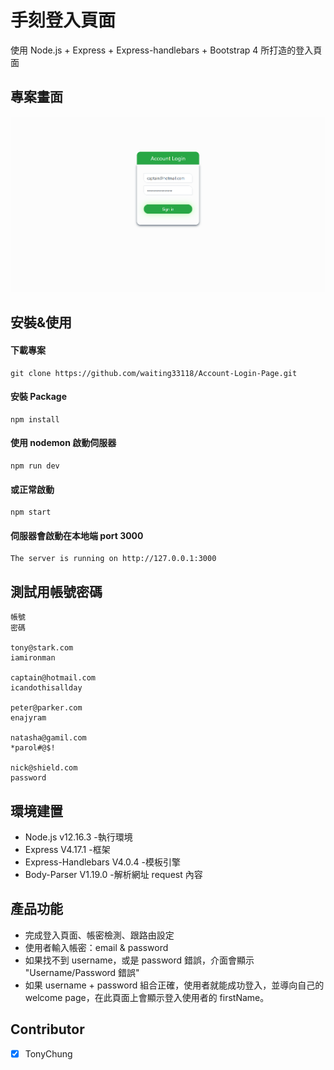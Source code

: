 # 手刻登入頁面

使用 Node.js + Express + Express-handlebars + Bootstrap 4 所打造的登入頁面

## 專案畫面

![專案畫面](/public/images/project_screenshot.png)

## 安裝&使用

#### 下載專案

```
git clone https://github.com/waiting33118/Account-Login-Page.git
```

#### 安裝 Package

```
npm install
```

#### 使用 nodemon 啟動伺服器

```
npm run dev
```

#### 或正常啟動

```
npm start
```

#### 伺服器會啟動在本地端 port 3000

```
The server is running on http://127.0.0.1:3000
```

## 測試用帳號密碼

```
帳號
密碼

tony@stark.com
iamironman

captain@hotmail.com
icandothisallday

peter@parker.com
enajyram

natasha@gamil.com
*parol#@$!

nick@shield.com
password
```

## 環境建置

- Node.js v12.16.3 -執行環境
- Express V4.17.1 -框架
- Express-Handlebars V4.0.4 -模板引擎
- Body-Parser V1.19.0 -解析網址 request 內容

## 產品功能

- 完成登入頁面、帳密檢測、跟路由設定
- 使用者輸入帳密：email & password
- 如果找不到 username，或是 password 錯誤，介面會顯示 "Username/Password 錯誤"
- 如果 username + password 組合正確，使用者就能成功登入，並導向自己的 welcome page，在此頁面上會顯示登入使用者的 firstName。

## Contributor

- [x] TonyChung
